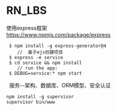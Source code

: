 # RN_LBS
使用express框架   
https://www.npmjs.com/package/express   
  ```
   $ npm install -g express-generator@4   
      //  基于ejs创建项目 
   $ express -e service  
   $ cd service && npm install
      // run the app:
   $ DEBUG=service:* npm start
  ```     
  
服务--架构、数据库、ORM模型、安全认证     

```
npm install -g supervisor   
supervisor bin/www   
```



